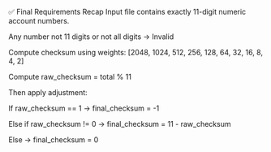 ✅ Final Requirements Recap
Input file contains exactly 11-digit numeric account numbers.

Any number not 11 digits or not all digits → Invalid

Compute checksum using weights:
[2048, 1024, 512, 256, 128, 64, 32, 16, 8, 4, 2]

Compute raw_checksum = total % 11

Then apply adjustment:

If raw_checksum == 1 → final_checksum = -1

Else if raw_checksum != 0 → final_checksum = 11 - raw_checksum

Else → final_checksum = 0